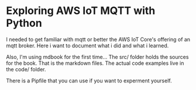 # Exploring AWS IoT MQTT with Python

I needed to get familiar with mqtt or better the AWS IoT Core's offering
of an mqtt broker. Here i want to document what i did and what i learned.

Also, I'm using mdbook for the first time... The src/ folder holds the sources
for the book. That is the markdown files. The actual code examples live in
the code/ folder.

There is a Pipfile that you can use if you want to experment yourself.




